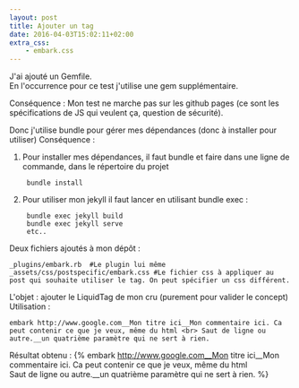 ```yaml
---
layout: post
title: Ajouter un tag
date: 2016-04-03T15:02:11+02:00
extra_css:
    - embark.css
---
```


J'ai ajouté un Gemfile.  
En l'occurrence pour ce test j'utilise une gem supplémentaire.

Conséquence : Mon test ne marche pas sur les github pages (ce sont les spécifications de JS qui veulent ça, question de sécurité).

Donc j'utilise bundle pour gérer mes dépendances (donc à installer pour utiliser)
Conséquence : 

1. Pour installer mes dépendances, il faut bundle et faire dans une ligne de commande, dans le répertoire du projet

        bundle install

2. Pour utiliser mon jekyll il faut lancer en utilisant bundle exec :

        bundle exec jekyll build 
        bundle exec jekyll serve 
        etc..


Deux fichiers ajoutés à mon dépôt :

    _plugins/embark.rb  #Le plugin lui même
    _assets/css/postspecific/embark.css #Le fichier css à appliquer au post qui souhaite utiliser le tag. On peut spécifier un css différent.
 
L'objet : ajouter le LiquidTag de mon cru (purement pour valider le concept)
Utilisation : 

    embark http://www.google.com__Mon titre ici__Mon commentaire ici. Ca peut contenir ce que je veux, même du html <br> Saut de ligne ou autre.__un quatrième paramètre qui ne sert à rien.

Résultat obtenu :
{%     embark http://www.google.com__Mon titre ici__Mon commentaire ici. Ca peut contenir ce que je veux, même du html <br> Saut de ligne ou autre.__un quatrième paramètre qui ne sert à rien. %}
